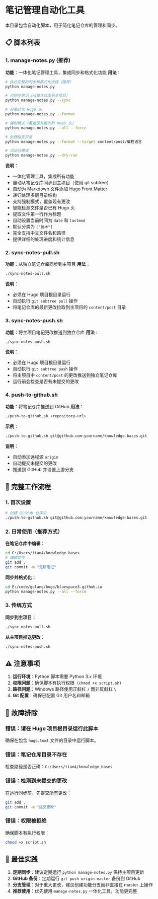 # 笔记管理自动化工具

本目录包含自动化脚本，用于简化笔记仓库的管理和同步。

## 📋 脚本列表

### 1. manage-notes.py (推荐)
**功能**：一体化笔记管理工具，集成同步和格式化功能
**用法**：
```bash
# 执行完整的同步和格式化流程（推荐）
python manage-notes.py

# 只同步笔记（从独立仓库到主项目）
python manage-notes.py --sync

# 只格式化 Hugo 头
python manage-notes.py --format

# 强制模式（覆盖现有更改和 Hugo 头）
python manage-notes.py --all --force

# 处理指定目录
python manage-notes.py --format --target content/post/编程语言

# 试运行模式
python manage-notes.py --dry-run
```

**说明**：
- 一体化管理工具，集成所有功能
- 自动从笔记仓库同步到主项目（使用 git subtree）
- 自动为 Markdown 文件添加 Hugo Front Matter
- 递归处理多层目录结构
- 支持强制模式，覆盖现有更改
- 智能检测文件是否已有 Hugo 头
- 提取文件第一行作为标题
- 自动设置当前时间为 `date` 和 `lastmod`
- 默认分类为 `["技术"]`
- 完全支持中文文件名和路径
- 提供详细的处理进度和统计信息

### 2. sync-notes-pull.sh
**功能**：从独立笔记仓库同步到主项目
**用法**：
```bash
./sync-notes-pull.sh
```

**说明**：
- 必须在 Hugo 项目根目录运行
- 自动执行 `git subtree pull` 操作
- 将笔记仓库的最新更改拉取到主项目的 `content/post` 目录

### 3. sync-notes-push.sh
**功能**：将主项目笔记更改推送到独立仓库
**用法**：
```bash
./sync-notes-push.sh
```

**说明**：
- 必须在 Hugo 项目根目录运行
- 自动执行 `git subtree push` 操作
- 将主项目中 `content/post` 的更改推送到独立笔记仓库
- 运行前会检查是否有未提交的更改

### 4. push-to-github.sh
**功能**：将笔记仓库推送到 GitHub
**用法**：
```bash
./push-to-github.sh <repository-url>
```

**示例**：
```bash
./push-to-github.sh git@github.com:yourname/knowledge-bases.git
```

**说明**：
- 自动添加远程源 `origin`
- 自动提交未提交的更改
- 推送到 GitHub 并设置上游分支

## 🚀 完整工作流程

### 1. 首次设置
```bash
# 创建 GitHub 仓库后
./push-to-github.sh git@github.com:yourname/knowledge-bases.git
```

### 2. 日常使用（推荐方式）
**在笔记仓库中编辑：**
```bash
cd C:/Users/tian4/knowledge_bases
# 编辑文件
git add .
git commit -m "更新笔记"
```

**同步并格式化：**
```bash
cd E:/code/golang/hugo/bluespace3.github.io
python manage-notes.py --all --force
```

### 3. 传统方式
**同步到主项目：**
```bash
./sync-notes-pull.sh
```

**从主项目推送更改：**
```bash
./sync-notes-push.sh
```

## ⚠️ 注意事项

1. **运行环境**：Python 脚本需要 Python 3.x 环境
2. **权限问题**：确保脚本有执行权限（`chmod +x script.sh`）
3. **路径问题**：Windows 路径使用正斜杠 `/` 而非反斜杠 `\`
4. **Git 配置**：确保已配置 Git 用户名和邮箱

## 🐛 故障排除

### 错误：请在 Hugo 项目根目录运行此脚本
确保在包含 `hugo.toml` 文件的目录中运行脚本。

### 错误：笔记仓库目录不存在
检查路径是否正确：`C:/Users/tian4/knowledge_bases`

### 错误：检测到未提交的更改
在运行同步前，先提交所有更改：
```bash
git add .
git commit -m "提交更改"
```

### 错误：权限被拒绝
确保脚本有执行权限：
```bash
chmod +x script.sh
```

## 🎯 最佳实践

1. **定期同步**：建议定期运行 `python manage-notes.py` 保持主项目更新
2. **GitHub 备份**：定期运行 `git push origin master` 备份到 GitHub
3. **分支管理**：对于重大更改，建议创建功能分支而非直接在 master 上操作
4. **推荐使用**：优先使用 `manage-notes.py` 一体化工具，功能更完整